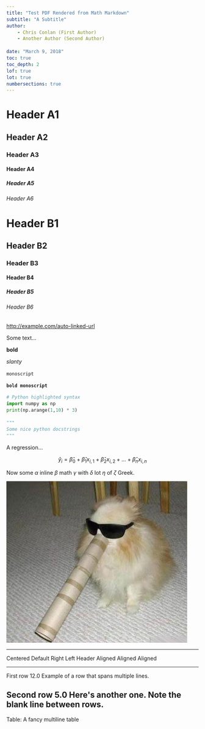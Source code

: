 ```yaml
---
title: "Test PDF Rendered from Math Markdown"
subtitle: "A Subtitle"
author: 
	- Chris Conlan (First Author) 
	- Another Author (Second Author)

date: "March 9, 2018"
toc: true
toc_depth: 2
lof: true
lot: true
numbersections: true
---
```



# Header A1

## Header A2

### Header A3

#### Header A4

##### Header A5  

###### Header A6

# Header B1

## Header B2

### Header B3

#### Header B4

##### Header B5  

###### Header B6


http://example.com/auto-linked-url

Some text...

**bold**

*slanty*

`monoscript`

**`bold monoscript`**

```python
# Python highlighted syntax
import numpy as np
print(np.arange(1,10) * 3)

"""
Some nice python docstrings
"""
```

A regression...

$$
\hat{y}_i = \hat{\beta}_0 + \hat{\beta}_1 x_{i,1} + \hat{\beta}_2 x_{i,2} + ... + \hat{\beta}_n x_{i,n}
$$

Now some $\alpha$ inline $\beta$ math $\gamma$ with $\delta$ lot $\eta$ of $\zeta$ Greek.

![Jazz Dog](jazz_dog.jpeg)

-------------------------------------------------------------
 Centered   Default           Right Left
  Header    Aligned         Aligned Aligned
----------- ------- --------------- -------------------------
   First    row                12.0 Example of a row that
                                    spans multiple lines.

  Second    row                 5.0 Here's another one. Note
                                    the blank line between
                                    rows.
-------------------------------------------------------------

Table: A fancy multiline table
